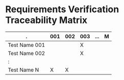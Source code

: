 
# Requirements Verification Traceability Matrix

|      .        | 001 | 002 | 003 | ... | M |
|---------------|-----|-----|-----|-----|---|
| Test Name 001 |     |     |  X  |     |   |
| Test Name 002 |     |     |  X  |     |   |
|      :        |     |     |     |     |   |
| Test Name  N  |  X  |  X  |     |     |   |
